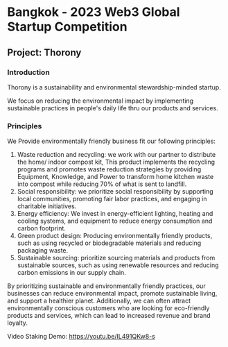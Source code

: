 # Bangkok - 2023 Web3 Global Startup Competition
## Project: Thorony

### Introduction 
Thorony is a sustainability and environmental stewardship-minded startup. 

We focus on reducing the environmental impact by implementing sustainable practices in people's daily life thru our products and services. 

### Principles

We Provide environmentally friendly business fit our following principles:

1. Waste reduction and recycling: we work with our partner to distribute the home/ indoor compost kit, This product implements the recycling programs and promotes waste reduction strategies by providing Equipment, Knowledge, and Power to transform home kitchen waste into compost while reducing 70% of what is sent to landfill.
2. Social responsibility: we prioritize social responsibility by supporting local communities, promoting fair labor practices, and engaging in charitable initiatives.
3. Energy efficiency: We invest in energy-efficient lighting, heating and cooling systems, and equipment to reduce energy consumption and carbon footprint.
4. Green product design: Producing environmentally friendly products, such as using recycled or biodegradable materials and reducing packaging waste.
5. Sustainable sourcing: prioritize sourcing materials and products from sustainable sources, such as using renewable resources and reducing carbon emissions in our supply chain.

By prioritizing sustainable and environmentally friendly practices, our businesses can reduce environmental impact, promote sustainable living, and support a healthier planet. Additionally, we can often attract environmentally conscious customers who are looking for eco-friendly products and services, which can lead to increased revenue and brand loyalty.

Video Staking Demo: https://youtu.be/IL491QKw8-s